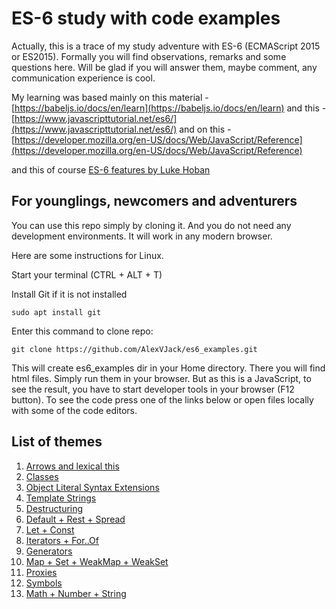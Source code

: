 # ES-6 study with code examples

Actually, this is a trace of my study adventure with ES-6 (ECMAScript 2015 or ES2015). Formally you will find observations, remarks and some questions here. Will be glad if you will answer them, maybe comment, any communication experience is cool.

My learning was based mainly on this material - [https://babeljs.io/docs/en/learn](https://babeljs.io/docs/en/learn)
and this - [https://www.javascripttutorial.net/es6/](https://www.javascripttutorial.net/es6/)
and on this - [https://developer.mozilla.org/en-US/docs/Web/JavaScript/Reference](https://developer.mozilla.org/en-US/docs/Web/JavaScript/Reference)

and this of course [ES-6 features by Luke Hoban](https://github.com/lukehoban/es6features#enhanced-object-literals)

## For younglings, newcomers and adventurers

You can use this repo simply by cloning it. And you do not need any development environments. It will work in any modern browser.

Here are some instructions for Linux.

Start your terminal (CTRL + ALT + T)

Install Git if it is not installed
```
sudo apt install git
```
Enter this command to clone repo:
```
git clone https://github.com/AlexVJack/es6_examples.git
``` 

This will create es6_examples dir in your Home directory. There you will find html files. Simply run them in your browser. But as this is a JavaScript, to see the result, you have to start developer tools in your browser (F12 button). To see the code press one of the links below or open files locally with some of the code editors.

## List of themes

1. [Arrows and lexical this](arrows_and_lexic_this.html)
2. [Classes](classes.html)
3. [Object Literal Syntax Extensions](object_literal_syntax_ext.html)
4. [Template Strings](template_strings.html)
5. [Destructuring](destructuring.html)
6. [Default + Rest + Spread](default_rest_spread.html)
7. [Let + Const](let_const.html)
8. [Iterators + For..Of](iterators_for_of.html)
9. [Generators](generators.html)
10. [Map + Set + WeakMap + WeakSet](map_set_weakmap_weakset.html)
11. [Proxies](proxies.html)
12. [Symbols](symbols.html)
13. [Math + Number + String](math_number_string.html)